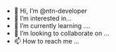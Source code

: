 - 👋 Hi, I’m @ntn-developer
- 👀 I’m interested in...
- 🌱 I’m currently learning ....
- 💞️ I’m looking to collaborate on ...
- 📫 How to reach me ...

<!---
ntn-developer/ntn-developer is a ✨ special ✨ repository because its `README.md` (this file) appears on your GitHub profile.
You can click the Preview link to take a look at your changes.
--->
